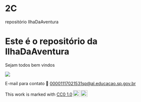 # 2C
repositório IlhaDaAventura

# Este é o repositório da IlhaDaAventura

Sejam todos bem vindos 

![]([https://media1.tenor.com/m/7LJuaYyzXnYAAAAC/sols-bug-jar-silly-cat.gif](https://tenor.com/pt-BR/view/cat-gif-10669053206613970906))

E-mail para contato 📧 00001117021531sp@al.educacao.sp.gov.br

<p xmlns:cc="http://creativecommons.org/ns#" >This work is marked with <a href="https://creativecommons.org/publicdomain/zero/1.0/?ref=chooser-v1" target="_blank" rel="license noopener noreferrer" style="display:inline-block;">CC0 1.0<img style="height:22px!important;margin-left:3px;vertical-align:text-bottom;" src="https://mirrors.creativecommons.org/presskit/icons/cc.svg?ref=chooser-v1" alt=""><img style="height:22px!important;margin-left:3px;vertical-align:text-bottom;" src="https://mirrors.creativecommons.org/presskit/icons/zero.svg?ref=chooser-v1" alt=""></a></p>
